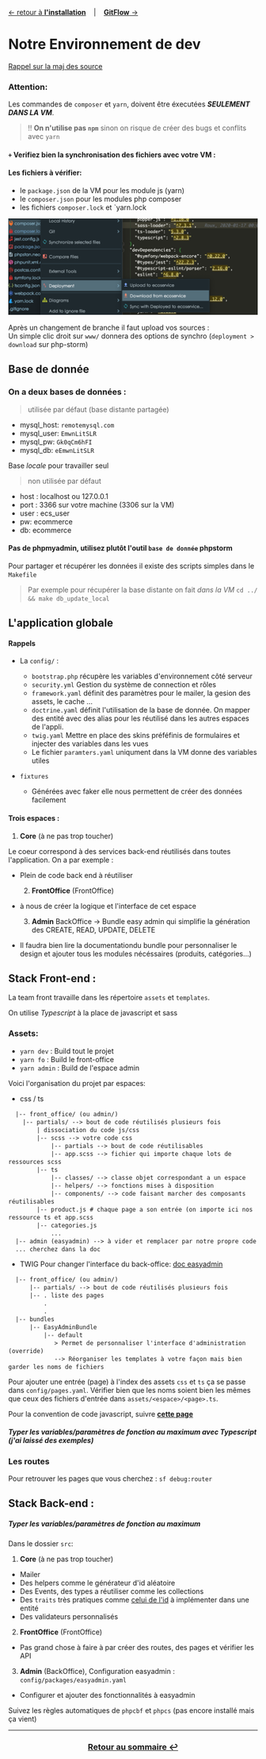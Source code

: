 [&larr; retour à **l'installation**](1Installation.md) &nbsp;&nbsp; | &nbsp;&nbsp; [**GitFlow** &rarr;](3GitFlow.md)

# Notre Environnement de dev

[Rappel sur la maj des source](1Installation.md#sources)

### Attention: 

Les commandes de `composer` et `yarn`, doivent être éxecutées ***SEULEMENT DANS LA VM***.

> !! **On n'utilise pas `npm`** sinon on risque de créer des bugs et conflits avec `yarn`

#### `+` Verifiez bien la synchronisation des fichiers avec votre VM :
#### Les fichiers à vérifier:
- le `package.json` de la VM pour les module js (yarn)
- le `composer.json` pour les modules php composer
- les fichiers `composer.lock` et `yarn.lock

![sources](res/upload_sources.png)

Après un changement de branche il faut upload vos sources : <br> 
Un simple clic droit sur `www/` donnera des options de synchro (`deployment > download` sur php-storm)

## Base de donnée

### On a deux bases de données :

> utilisée par défaut (base distante partagée)
- mysql_host: `remotemysql.com`
- mysql_user: `EmwnLitSLR`
- mysql_pw: `Gk0qCm6hFI`
- mysql_db: `eEmwnLitSLR`

Base *locale* pour travailler seul 
> non utilisée par défaut
- host : localhost ou 127.0.0.1
- port : 3366 sur votre machine (3306 sur la VM)
- user : ecs_user
- pw: ecommerce
- db: ecommerce

#### Pas de phpmyadmin, utilisez plutôt l'outil `base de donnée` phpstorm

Pour partager et récupérer les données il existe des scripts simples dans le `Makefile`
> Par exemple pour récupérer la base distante on fait *dans la VM* `cd ../ && make db_update_local`

## L'application globale

#### Rappels

- La `config/` :
  - `bootstrap.php` récupère les variables d'environnement côté serveur
  - `security.yml` Gestion du système de connection et rôles
  - `framework.yaml` définit des paramètres pour le mailer, la gesion des assets, le cache ...
  - `doctrine.yaml` définit l'utilisation de la base de donnée. On mapper des entité avec des alias pour les réutilisé dans les autres espaces de l'appli.
  - `twig.yaml` Mettre en place des skins préféfinis de formulaires et injecter des variables dans les vues
  - Le fichier `paramters.yaml` uniqument dans la VM donne des variables utiles

- `fixtures`
  - Générées avec faker elle nous permettent de créer des données facilement

#### Trois espaces :
  1. **Core** (à ne pas trop toucher)

Le coeur correspond à des services back-end réutilisés dans toutes l'application. On a par exemple :
- Plein de code back end à réutiliser

  2. **FrontOffice** (FrontOffice) 
- à nous de créer la logique et l'interface de cet espace

  3. **Admin** BackOffice &rarr; Bundle easy admin qui simplifie la génération des CREATE, READ, UPDATE, DELETE
- Il faudra bien lire la documentationdu bundle pour personnaliser le design et ajouter tous les modules nécéssaires (produits, catégories...)

## **Stack Front-end** : 

La team front travaille dans les répertoire `assets` et `templates`.

On utilise *Typescript* à la place de javascript et sass

### Assets:
- `yarn dev` : Build tout le projet
- `yarn fo` : Build le front-office
- `yarn admin` : Build de l'espace admin

Voici l'organisation du projet par espaces:

- css / ts
```
  |-- front_office/ (ou admin/)
    |-- partials/ --> bout de code réutilisés plusieurs fois
        | dissociation du code js/css
        |-- scss --> votre code css
            |-- partials --> bout de code réutilisables
            |-- app.scss --> fichier qui importe chaque lots de ressources scss
        |-- ts
            |-- classes/ --> classe objet correspondant a un espace
            |-- helpers/ --> fonctions mises à disposition
            |-- components/ --> code faisant marcher des composants réutilisables
        |-- product.js # chaque page a son entrée (on importe ici nos ressource ts et app.scss
        |-- categories.js
            ...
  |-- admin (easyadmin) --> à vider et remplacer par notre propre code
  ... cherchez dans la doc
```

- TWIG
Pour changer l'interface du back-office: [doc easyadmin](https://symfony.com/doc/master/bundles/EasyAdminBundle/book/list-search-show-configuration.html#list-search-show-advanced-design-configuration)

```
  |-- front_office/ (ou admin/)
      |-- partials/ --> bout de code réutilisés plusieurs fois
      |-- . liste des pages
          .
          .
  |-- bundles
      |-- EasyAdminBundle
          |-- default
             > Permet de personnaliser l'interface d'administration (override)
             --> Réorganiser les templates à votre façon mais bien garder les noms de fichiers
```

Pour ajouter une entrée (page) à l'index des assets `css` et `ts` ça se passe dans
`config/pages.yaml`. Vérifier bien que les noms soient bien les mêmes que ceux des fichiers d'entrée dans `assets/<espace>/<page>.ts`.

Pour la convention de code javascript, suivre [**cette page**](https://github.com/ryanmcdermott/clean-code-javascript#introduction)

##### Typer les variables/paramètres de fonction au maximum avec Typescript (j'ai laissé des exemples)

### Les routes

Pour retrouver les pages que vous cherchez : `sf debug:router`

## **Stack Back-end** : 

##### Typer les variables/paramètres de fonction au maximum

Dans le dossier `src`:
1. **Core** (à ne pas trop toucher)
- Mailer
- Des helpers comme le générateur d'id aléatoire
- Des Events, des types a réutiliser comme les collections
- Des `traits` très pratiques comme [celui de l'id](../www/src/Core/Entity/IdTrait.php) à implémenter dans une entité
- Des validateurs personnalisés

2. **FrontOffice** (FrontOffice) 
- Pas grand chose à faire à par créer des routes, des pages et vérifier les API

3. **Admin** (BackOffice), Configuration easyadmin : `config/packages/easyadmin.yaml`
- Configurer et ajouter des fonctionnalités à easyadmin

Suivez les règles automatiques de `phpcbf` et `phpcs` (pas encore installé mais ça vient)

---
### <center>[Retour au sommaire &#8617;](docs/0Sommaire.md)</center>
